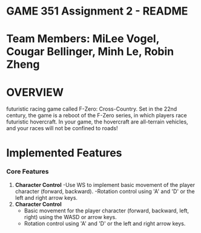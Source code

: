 # GAME 351 Assignment 2 - README
# Team Members: MiLee Vogel, Cougar Bellinger, Minh Le, Robin Zheng
# OVERVIEW
futuristic racing game called F-Zero: Cross-Country. Set in the 22nd century, the game is a reboot of the F-Zero series, in which players race futuristic hovercraft. In your game, the hovercraft are all-terrain vehicles, and your races will not be confined to roads! 
# Implemented Features
### Core Features
1. **Character Control**
  -Use WS to implement basic movement of the player character (forward, backward).
  -Rotation control using 'A' and 'D' or the left and right arrow keys.
1. **Character Control**
   - Basic movement for the player character (forward, backward, left, right) using the WASD or arrow keys.
   - Rotation control using 'A' and 'D' or the left and right arrow keys.

